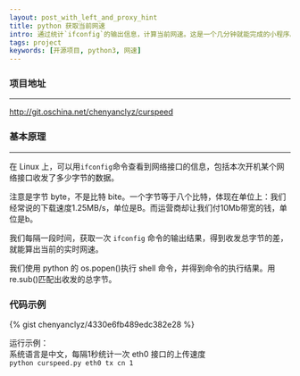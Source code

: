 ```yaml
---
layout: post_with_left_and_proxy_hint
title: python 获取当前网速
intro: 通过统计`ifconfig`的输出信息，计算当前网速。这是一个几分钟就能完成的小程序。主要是为了提供一个获取网速的的思路。
tags: project
keywords: [开源项目, python3, 网速]
---
```

### 项目地址

---
http://git.oschina.net/chenyanclyz/curspeed


### 基本原理

---
在 Linux 上，可以用`ifconfig`命令查看到网络接口的信息，包括本次开机某个网络接口收发了多少字节的数据。    
    
注意是字节 byte，不是比特 bite。一个字节等于八个比特，体现在单位上：我们经常说的下载速度1.25MB/s，单位是B。而运营商却让我们付10Mb带宽的钱，单位是b。    
    
我们每隔一段时间，获取一次 `ifconfig` 命令的输出结果，得到收发总字节的差，就能算出当前的实时网速。    
    
我们使用 python 的 os.popen()执行 shell 命令，并得到命令的执行结果。用 re.sub()匹配出收发的总字节。    
    
    
### 代码示例
{% gist chenyanclyz/4330e6fb489edc382e28 %}

运行示例：    
系统语言是中文，每隔1秒统计一次 eth0 接口的上传速度    
`python curspeed.py eth0 tx cn 1`
